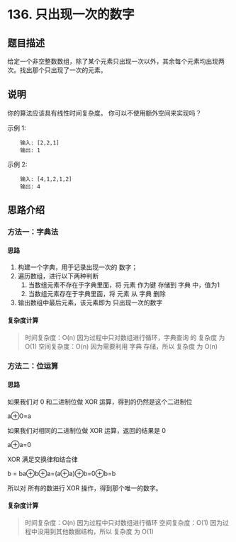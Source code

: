 # 136. 只出现一次的数字

## 题目描述

给定一个非空整数数组，除了某个元素只出现一次以外，其余每个元素均出现两次。找出那个只出现了一次的元素。

## 说明

你的算法应该具有线性时间复杂度。 你可以不使用额外空间来实现吗？

示例 1:
```
    输入: [2,2,1]
    输出: 1
```
示例 2:
```
    输入: [4,1,2,1,2]
    输出: 4
```

## 思路介绍

### 方法一：字典法

#### 思路

1. 构建一个字典，用于记录出现一次的 数字；
2. 遍历数组，进行以下两种判断
   1. 当数组元素不存在于字典里面，将 元素 作为键 存储到 字典 中，值为1
   2. 当数组元素存在于字典里面，将 元素 从 字典 删除
3. 输出数组中最后元素，该元素即为 只出现一次的数字
   
#### 复杂度计算

> 时间复杂度：O(n)  因为过程中只对数组进行循环，字典查询 的 复杂度 为 O(1)
> 空间复杂度：O(n)  因为需要利用 字典 存储，所以 复杂度 为 O(n)

### 方法二：位运算

#### 思路

如果我们对 0 和二进制位做 XOR 运算，得到的仍然是这个二进制位

a⊕0=a

如果我们对相同的二进制位做 XOR 运算，返回的结果是 0

a⊕a=0

XOR 满足交换律和结合律

 b = ba⊕b⊕a=(a⊕a)⊕b=0⊕b=b

 所以对 所有的数进行 XOR 操作，得到那个唯一的数字。

 #### 复杂度计算

> 时间复杂度：O(n)  因为过程中只对数组进行循环
> 空间复杂度：O(1)  因为过程中没用到其他数据结构，所以 复杂度 为 O(1)